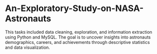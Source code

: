 # An-Exploratory-Study-on-NASA-Astronauts
This tasks included data cleaning, exploration, and information extraction using Python and MySQL. The goal is to uncover insights into astronauts demographics, careers, and achievements through descriptive statistics and data visualization.
